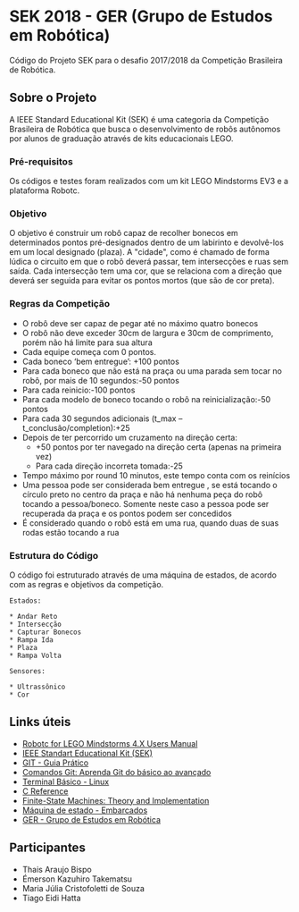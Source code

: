 # SEK 2018 - GER (Grupo de Estudos em Robótica)

Código do Projeto SEK para o desafio 2017/2018 da Competição Brasileira de Robótica.

## Sobre o Projeto

A IEEE Standard Educational Kit (SEK) é uma categoria da Competição Brasileira de Robótica que busca o desenvolvimento de robôs autônomos por alunos de graduação através de kits educacionais LEGO.

### Pré-requisitos

Os códigos e testes foram realizados com um kit LEGO Mindstorms EV3 e a plataforma Robotc.

### Objetivo

O objetivo é construir um robô capaz de recolher bonecos em determinados pontos pré-designados dentro de um labirinto e devolvê-los em um local designado (plaza).
A "cidade", como é chamado de forma lúdica o circuito em que o robô deverá passar, tem intersecções e ruas sem saída. Cada intersecção tem uma cor, que se relaciona com a direção que deverá ser seguida para evitar os pontos mortos (que são de cor preta). 

### Regras da Competição

* O robô deve ser capaz de pegar até no máximo quatro bonecos
* O robô não deve exceder 30cm de largura e 30cm de comprimento, porém não há limite para sua altura
* Cada equipe começa com 0 pontos.
* Cada boneco ‘bem entregue’: +100 pontos
* Para cada boneco que não está na praça ou uma parada sem tocar no robô, por mais de 10
segundos:-50 pontos
* Para cada reinicio:-100 pontos
* Para cada modelo de boneco tocando o robô na reinicialização:-50 pontos
* Para cada 30 segundos adicionais (t_max – t_conclusão/completion):+25
* Depois de ter percorrido um cruzamento na direção certa:
    * +50 pontos por ter navegado na direção certa (apenas na primeira vez)
    * Para cada direção incorreta tomada:-25
* Tempo máximo por round 10 minutos, este tempo conta com os reinícios
* Uma pessoa pode ser considerada bem entregue , se está tocando o círculo preto no centro da praça e não há nenhuma peça do robô tocando a pessoa/boneco. Somente neste caso a pessoa pode ser recuperada da praça e os pontos podem ser concedidos
* É considerado quando o robô está em uma rua, quando duas de suas rodas estão tocando a rua

### Estrutura do Código

O código foi estruturado através de uma máquina de estados, de acordo com as regras e objetivos da competição.

```
Estados:

* Andar Reto
* Intersecção
* Capturar Bonecos
* Rampa Ida
* Plaza
* Rampa Volta

Sensores:

* Ultrassônico 
* Cor 

```

## Links úteis

* [Robotc for LEGO Mindstorms 4.X Users Manual](http://help.robotc.net/WebHelpMindstorms/index.htm)
* [IEEE Standart Educational Kit (SEK)](http://www.cbrobotica.org/?page_id=64&amp;lang=pt)
* [GIT - Guia Prático](http://rogerdudler.github.io/git-guide/index.pt_BR.html)
* [Comandos Git: Aprenda Git do básico ao avançado](http://comandosgit.github.io/)
* [Terminal Básico - Linux](https://www.linux.ime.usp.br/~lucasmmg/livecd/documentacao/documentos/terminal/Terminal_basico.html)
* [C Reference](http://www.cplusplus.com/reference/)
* [Finite-State Machines: Theory and Implementation](https://gamedevelopment.tutsplus.com/tutorials/finite-state-machines-theory-and-implementation--gamedev-11867)
* [Máquina de estado - Embarcados](https://www.embarcados.com.br/maquina-de-estado/)
* [GER - Grupo de Estudos em Robótica](http://www.gerunicamp.com.br/)

## Participantes
* Thais Araujo Bispo
* Émerson Kazuhiro Takematsu 
* Maria Júlia Cristofoletti de Souza
* Tiago Eidi Hatta